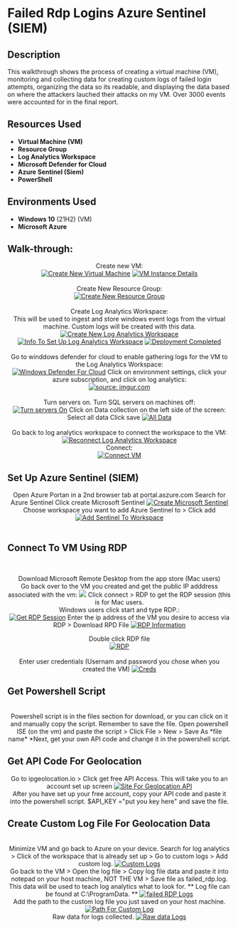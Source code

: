 <h1>Failed Rdp Logins Azure Sentinel (SIEM)</h1>

<h2>Description</h2>
This walkthrough shows the process of creating a virtual machine (VM), monitoring and collecting data for creating custom logs of failed login attempts, organizing the data so its readable, and displaying the data based on where the attackers lauched their attacks on my VM. Over 3000 events were accounted for in the final report.
<br />


<h2>Resources Used</h2>

- <b>Virtual Machine (VM)</b> 
- <b>Resource Group</b>
- <b>Log Analytics Workspace</b>
- <b>Microsoft Defender for Cloud</b>
- <b>Azure Sentinel (Siem)</b>
- <b>PowerShell</b>

<h2>Environments Used </h2>

- <b>Windows 10</b> (21H2) (VM)
- <b>Microsoft Azure</b> 

<h2>Walk-through:</h2>

<p align="center">
Create new VM:<br/>
<a href="https://imgur.com/JV1FFVq"><img src="https://i.imgur.com/JV1FFVq.png" title="Create New Virtual Machine" /></a>
<a href="https://imgur.com/gPKUO2q"><img src="https://i.imgur.com/gPKUO2q.png" title="VM Instance Details" /></a>
<br />
<br />
Create New Resource Group:  <br/>
<a href="https://imgur.com/rdpXk2l"><img src="https://i.imgur.com/rdpXk2l.png" title="Create New Resource Group" /></a>
<br />
<br />
Create Log Analytics Workspace: <br/>
This will be used to ingest and store windows event logs from the virtual machine. Custom logs will be created with this data.
<a href="https://imgur.com/KcCYkPk"><img src="https://i.imgur.com/KcCYkPk.png" title="Create New Log Analytics Workspace" /></a>
<a href="https://imgur.com/I0eNvRF"><img src="https://i.imgur.com/I0eNvRF.png" title="Info To Set Up Log Analytics Workspace" /></a>
<a href="https://imgur.com/XikgzJB"><img src="https://i.imgur.com/XikgzJB.png" title="Deployment Completed" /></a>
<br />
<br />
Go to winddows defender for cloud to enable gathering logs for the VM to the Log Analytics Workspace:  <br/>
<a href="https://imgur.com/rEuRSA7"><img src="https://i.imgur.com/rEuRSA7.png" title="Windows Defender For Cloud" /></a>
Click on environment settings, click your azure subscription, and click on log analytics: <br/>
<a href="https://imgur.com/r166DmE"><img src="https://i.imgur.com/r166DmE.png" title="source: imgur.com" /></a>
<br />
<br />
Turn servers on. Turn SQL servers on machines off:  <br/>
<a href="https://imgur.com/ppOFQHd"><img src="https://i.imgur.com/ppOFQHd.png" title="Turn servers On" /></a>
Click on Data collection on the left side of the screen: <br/>
Select all data
Click save
<a href="https://imgur.com/ZyrSw57"><img src="https://i.imgur.com/ZyrSw57.png" title="All Data" /></a>
<br />
<br />
Go back to log analytics workspace to connect the workspace to the VM:  <br/>
<a href="https://imgur.com/E2hTSLS"><img src="https://i.imgur.com/E2hTSLS.png" title="Reconnect Log Analytics Workspace" /></a>
<br />
Connect:  <br/>
<a href="https://imgur.com/rbLzrm4"><img src="https://i.imgur.com/rbLzrm4.png" title="Connect VM" /></a>
</p>

<h2>Set Up Azure Sentinel (SIEM)</h2>
<p align="center">
Open Azure Portan in a 2nd browser tab at portal.aszure.com 
Search for Azure Sentinel
Click create Microsoft Sentinel
<a href="https://imgur.com/oW8iNwV"><img src="https://i.imgur.com/oW8iNwV.png" title="Create Microsoft Sentinel" /></a>
Choose workspace you want to add Azure Sentinel to > Click add
<a href="https://imgur.com/Jo7HLOu"><img src="https://i.imgur.com/Jo7HLOu.png" title="Add Sentinel To Workspace" /></a>
<br />
<br />
<h2>Connect To VM Using RDP</h2>
<br />
<p align="center">
Download Microsoft Remote Desktop from the app store (Mac users)<br /> 
Go back over to the VM you created and get the public IP adddress associated with the vm:
<a href="https://imgur.com/DmcbKJr"><img src="https://i.imgur.com/DmcbKJr.png"VM ip address " /></a>
Click connect > RDP to get the RDP session (this is for Mac users.<br /> Windows users click start and type RDP.:<br/> 
<a href="https://imgur.com/2zgDC0h"><img src="https://i.imgur.com/2zgDC0h.png" title="Get RDP Session" /></a>
Enter the ip address of the VM you desire to access via RDP > Download RPD File
<a href="https://imgur.com/pqAfjQR"><img src="https://i.imgur.com/pqAfjQR.png" title="RDP Information" /></a>
<p align="center">
Double click RDP file<br />
<a href="https://imgur.com/k08WJ4G"><img src="https://i.imgur.com/k08WJ4G.png" title="RDP" /></a> 
<br> <br> 
Enter user credentials (Usernam and password you chose when you created the VM)
<a href="https://imgur.com/0vDRpv4"><img src="https://i.imgur.com/0vDRpv4.png" title="Creds" /></a>
<br>
<h2>Get Powershell Script</h2>
<p align="center">
<br>Powershell script is in the files section for download, or you can click on it and manually copy the script. Remember to save the file. Open powershell ISE (on the vm) and paste the script > Click File > New > Save As *file name* *Next, get your own API code and change it in the powershell script.<br />
<h2>Get API Code For Geolocation</h2>
<p align="center"> 
Go to ipgeolocation.io > Click get free API Access. This will take you to an account set up screen
<a href="https://imgur.com/wNY87FG"><img src="https://i.imgur.com/wNY87FG.png" title="Site For Geolocation API" /></a>
<br>After you have set up your free account, copy your API code and paste it into the powershell script. $API_KEY ="put you key here" and save the file.
<br>
<h2>Create Custom Log File For Geolocation Data</h2>
<p align="center">
<br>Minimize VM and go back to Azure on your device. Search for log analytics > Click of the workspace that is already set up > Go to custom logs > Add custom log.
<a href="https://imgur.com/ptDRZ5F"><img src="https://i.imgur.com/ptDRZ5F.png" title="Custom Logs" /></a>
<br>Go back to the VM > Open the log file > Copy log file data and paste it into notepad on your host machine, NOT THE VM > Save file as failed_rdp.log. This data will be used to teach log analytics what to look for. ** Log file can be found at C:\ProgramData. **
<a href="https://imgur.com/XNF7Q1B"><img src="https://i.imgur.com/XNF7Q1B.png" title="failed RDP Logs" /></a>
<br>Add the path to the custom log file you just saved on your host machine.
<a href="https://imgur.com/qKjixNW"><img src="https://i.imgur.com/qKjixNW.png" title="Path For Custom Log" /></a>
<br>Raw data for logs collected.
<a href="https://imgur.com/rGXrwQJ"><img src="https://i.imgur.com/rGXrwQJ.png" title="Raw data Logs" /></a>
 
<!--
 ```diff
- text in red
+ text in green
! text in orange
# text in gray
@@ text in purple (and bold)@@
```
--!>
